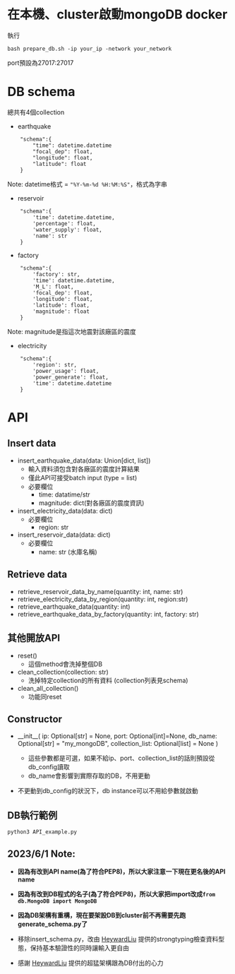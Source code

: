 # 在本機、cluster啟動mongoDB docker
執行
```
bash prepare_db.sh -ip your_ip -network your_network
```
port預設為27017:27017

# DB schema
總共有4個collection
- earthquake
```
    "schema":{
        "time": datetime.datetime
        "focal_dep": float, 
        "longitude": float,
        "latitude": float
    }
```
Note: datetime格式 = `"%Y-%m-%d %H:%M:%S"`，格式為字串


- reservoir
```
    "schema":{
        'time': datetime.datetime,
        'percentage': float,
        'water_supply': float,
        'name': str
    }
```

- factory
```
    "schema":{
        'factory': str,
        'time': datetime.datetime,
        'M_L': float,
        'focal_dep': float,
        'longitude': float,
        'latitude': float,
        'magnitude': float
    }
```
Note: magnitude是指這次地震對該廠區的震度

- electricity
```
    "schema":{
        'region': str,
        'power_usage': float,
        'power_generate': float,
        'time': datetime.datetime
    }
```

# API

## Insert data
- insert_earthquake_data(data: Union[dict, list])
    - 輸入資料須包含對各廠區的震度計算結果
    - 僅此API可接受batch input (type = list)
    - 必要欄位
        - time: datatime/str
        - magnitude: dict(對各廠區的震度資訊)
- insert_electricity_data(data: dict)
    - 必要欄位
        - region: str
- insert_reservoir_data(data: dict)
    - 必要欄位
        - name: str (水庫名稱)

## Retrieve data
- retrieve_reservoir_data_by_name(quantity: int, name: str)
- retrieve_electricity_data_by_region(quantity: int, region:str)
- retrieve_earthquake_data(quantity: int)
- retrieve_earthquake_data_by_factory(quantity: int, factory: str)

## 其他開放API
- reset()
    - 這個method會洗掉整個DB
- clean_collection(collection: str)
    - 洗掉特定collection的所有資料 (collection列表見schema)
- clean_all_collection()
    - 功能同reset

## Constructor
- \_\_init\_\_(
    ip: Optional[str] = None,
    port: Optional[int]=None,
    db_name: Optional[str] = "my_mongoDB",
    collection_list:  Optional[list] = None
)
    - 這些參數都是可選，如果不給ip、port、collection_list的話則預設從db_config讀取
    - db_name會影響到實際存取的DB，不用更動

- 不更動到db_config的狀況下，db instance可以不用給參數就啟動

## DB執行範例
```
python3 API_example.py
```



## 2023/6/1 Note:
- **因為有改到API name(為了符合PEP8)，所以大家注意一下現在更名後的API name**

- **因為有改到DB程式的名子(為了符合PEP8)，所以大家把import改成`from db.MongoDB import MongoDB`**

- **因為DB架構有重構，現在要架設DB到cluster前不再需要先跑generate_schema.py了**

- 移除insert_schema.py，改由 [HeywardLiu](https://github.com/HeywardLiu) 提供的strongtyping檢查資料型態，保持基本驗證性的同時讓輸入更自由
- 感謝 [HeywardLiu](https://github.com/HeywardLiu) 提供的超猛架構跟為DB付出的心力